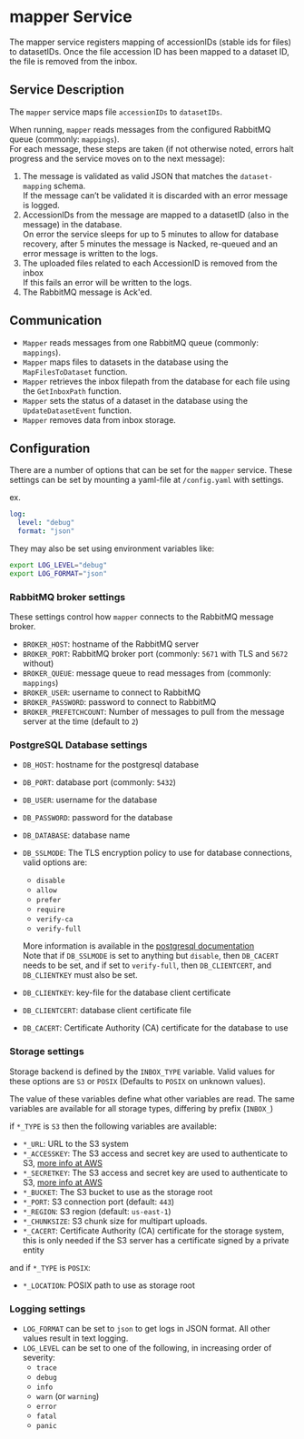 # mapper Service

The mapper service registers mapping of accessionIDs (stable ids for files) to datasetIDs.
Once the file accession ID has been mapped to a dataset ID, the file is removed from the inbox.

## Service Description

The `mapper` service maps file `accessionIDs` to `datasetIDs`.

When running, `mapper` reads messages from the configured RabbitMQ queue (commonly: `mappings`).  
For each message, these steps are taken (if not otherwise noted, errors halt progress and the service moves on to the next message):

1. The message is validated as valid JSON that matches the `dataset-mapping` schema.  
If the message can’t be validated it is discarded with an error message is logged.
2. AccessionIDs from the message are mapped to a datasetID (also in the message) in the database.  
On error the service sleeps for up to 5 minutes to allow for database recovery, after 5 minutes the message is Nacked, re-queued and an error message is written to the logs.
3. The uploaded files related to each AccessionID is removed from the inbox  
If this fails an error will be written to the logs.
4. The RabbitMQ message is Ack'ed.

## Communication

- `Mapper` reads messages from one RabbitMQ queue (commonly: `mappings`).
- `Mapper` maps files to datasets in the database using the `MapFilesToDataset` function.
- `Mapper` retrieves the inbox filepath from the database for each file using the `GetInboxPath` function.
- `Mapper` sets the status of a dataset in the database using the `UpdateDatasetEvent` function.
- `Mapper` removes data from inbox storage.

## Configuration

There are a number of options that can be set for the `mapper` service.
These settings can be set by mounting a yaml-file at `/config.yaml` with settings.

ex.

```yaml
log:
  level: "debug"
  format: "json"
```

They may also be set using environment variables like:

```bash
export LOG_LEVEL="debug"
export LOG_FORMAT="json"
```

### RabbitMQ broker settings

These settings control how `mapper` connects to the RabbitMQ message broker.

- `BROKER_HOST`: hostname of the RabbitMQ server
- `BROKER_PORT`: RabbitMQ broker port (commonly: `5671` with TLS and `5672` without)
- `BROKER_QUEUE`: message queue to read messages from (commonly: `mappings`)
- `BROKER_USER`: username to connect to RabbitMQ
- `BROKER_PASSWORD`: password to connect to RabbitMQ
- `BROKER_PREFETCHCOUNT`: Number of messages to pull from the message server at the time (default to `2`)

### PostgreSQL Database settings

- `DB_HOST`: hostname for the postgresql database
- `DB_PORT`: database port (commonly: `5432`)
- `DB_USER`: username for the database
- `DB_PASSWORD`: password for the database
- `DB_DATABASE`: database name
- `DB_SSLMODE`: The TLS encryption policy to use for database connections, valid options are:
  - `disable`
  - `allow`
  - `prefer`
  - `require`
  - `verify-ca`
  - `verify-full`

  More information is available in the [postgresql documentation](https://www.postgresql.org/docs/current/libpq-ssl.html#LIBPQ-SSL-PROTECTION)  
  Note that if `DB_SSLMODE` is set to anything but `disable`, then `DB_CACERT` needs to be set, and if set to `verify-full`, then `DB_CLIENTCERT`, and `DB_CLIENTKEY` must also be set.

- `DB_CLIENTKEY`: key-file for the database client certificate
- `DB_CLIENTCERT`: database client certificate file
- `DB_CACERT`: Certificate Authority (CA) certificate for the database to use

### Storage settings

Storage backend is defined by the `INBOX_TYPE` variable.
Valid values for these options are `S3` or `POSIX`
(Defaults to `POSIX` on unknown values).

The value of these variables define what other variables are read.
The same variables are available for all storage types, differing by prefix (`INBOX_`)

if `*_TYPE` is `S3` then the following variables are available:

- `*_URL`: URL to the S3 system
- `*_ACCESSKEY`: The S3 access and secret key are used to authenticate to S3,
 [more info at AWS](https://docs.aws.amazon.com/general/latest/gr/aws-sec-cred-types.html#access-keys-and-secret-access-keys)
- `*_SECRETKEY`: The S3 access and secret key are used to authenticate to S3,
 [more info at AWS](https://docs.aws.amazon.com/general/latest/gr/aws-sec-cred-types.html#access-keys-and-secret-access-keys)
- `*_BUCKET`: The S3 bucket to use as the storage root
- `*_PORT`: S3 connection port (default: `443`)
- `*_REGION`: S3 region (default: `us-east-1`)
- `*_CHUNKSIZE`: S3 chunk size for multipart uploads.
- `*_CACERT`: Certificate Authority (CA) certificate for the storage system, this is only needed if the S3 server has a certificate signed by a private entity

and if `*_TYPE` is `POSIX`:

- `*_LOCATION`: POSIX path to use as storage root

### Logging settings

- `LOG_FORMAT` can be set to `json` to get logs in JSON format. All other values result in text logging.
- `LOG_LEVEL` can be set to one of the following, in increasing order of severity:
  - `trace`
  - `debug`
  - `info`
  - `warn` (or `warning`)
  - `error`
  - `fatal`
  - `panic`

